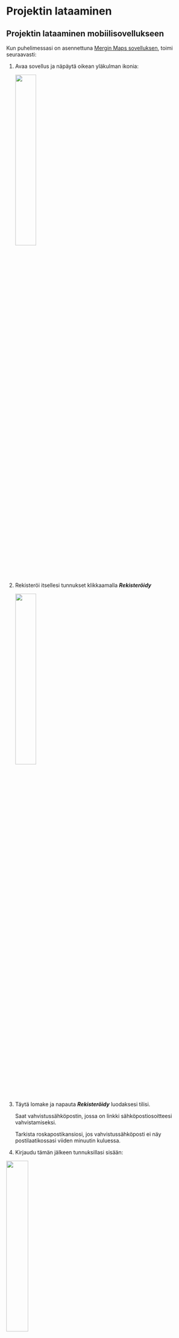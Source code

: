 # Projektin lataaminen

## Projektin lataaminen mobiilisovellukseen

Kun puhelimessasi on asennettuna [Mergin Maps sovelluksen](https://gispocoding.github.io/eip-peltomappi/esittely.html), toimi seuraavasti:

1.  Avaa sovellus ja näpäytä oikean yläkulman ikonia:

    <img src="img/aloitusnakyma.jpg" width="34%"/>

2.  Rekisteröi itsellesi tunnukset klikkaamalla ***Rekisteröidy***

    <img src="img/register_mergin_maps.png" width="34%"/>

3.  Täytä lomake ja napauta ***Rekisteröidy*** luodaksesi tilisi.

    Saat vahvistussähköpostin, jossa on linkki sähköpostiosoitteesi vahvistamiseksi.

    Tarkista roskapostikansiosi, jos vahvistussähköposti ei näy postilaatikossasi viiden minuutin kuluessa.

4.  Kirjaudu tämän jälkeen tunnuksillasi sisään:

<img src="img/kirjautuminen.jpg" width="34%"/>

Klikkaa tämän jälkeen alareunan ***Projektit***- kohtaa ja lataa eip-peltomappi- projekti

<iframe src="https://drive.google.com/file/d/15Y8Q-OHDhgEhV4rY7L_RVG6gBxOKRb9g/preview" width="50%" height="900" allowfullscreen="allowfullscreen">

</iframe>

## Projektin lataaminen tietokoneelle QGIS-työpöytäsovellukseen

Jos haluat tarkastella projektia, lisätä georeferoituja karttoja ja muokkailla tallentamiasi tietoja tietokoneella toimi seuraavasti:

### QGIS:n lataaminen ja asentaminen

Mene QGIS:n viralliselle sivulle: <https://qgis.org/>

Valitse ***Download Now*** ja lataa versio:

![](img/projektin_lataaminen_qgisiin/img1.png){width="261"}

käyttöjärjestelmällesi (Windows, Mac, Linux).

Asenna QGIS seuraamalla asennusohjeita.

### MerginMaps-lisäosan asentaminen QGIS:iin

1.  Avaa QGIS

2.  Valitse ylävalikosta ***Lisäosat → Hallinnoi ja asenna lisäosia*****.**

3.  Kirjoita hakukenttään ***Mergin*****.**

4.  Valitse ***Mergin Maps*** ja klikkaa ***Asenna lisäosa*****.**

![](img/projektin_lataaminen_qgisiin/img2.png)

Kun asennus on valmis, lisäosa löytyy QGIS:n selain ikkunasta, jonka otsikko on *Mergin Maps*.

**Kirjautuminen MerginMaps-lisäosaan**

Avaa lisäosa valikosta: ***Lisäosat → Mergin Maps → Configure MerginMaps plugin*** -ikonista.

![](img/projektin_lataaminen_qgisiin/img3.png)

Tämän jälkeen ohjelma pyytää asettamaan uuden päätodennussalasanan QGISiin. Anna siihen haluamasi salasana ja laita se talteen.

![](img/projektin_lataaminen_qgisiin/img4.png)

Kirjaudu sisään Mergin-tililläsi.

Valitse **Save credentials***,* jos haluat että ohjelma muistaa tunnuksesi seuraavilla kerroilla.

![](img/projektin_lataaminen_qgisiin/img5.png)

Kun kirjaudut, lisäosa yhdistyy Mergin-tiliisi, ja voit nähdä projektisi listattuna.

**Projektin lataaminen QGIS:iin MerginMaps-lisäosalla**

1.  Avaa ***Mergin Maps*** -paneeli QGIS:ssä vasemman laidan selainosiosta.

2.  Paneelissa näet kaikki projektisi.

3.  Valitse projekti, jonka haluat ladata.

4.  Klikkaa ***Download*** ***projec**t* (Lataa projekti).

5.  Valitse kansio, johon projekti tallennetaan. Laita mieleen tämä sijainti. Tähän samaan sijaintiin tallennetaan myöhemmin [georeferoidut kuvat](https://gispocoding.github.io/eip-peltomappi/salaojakarttojen_georeferointi.html).

6.  QGIS avaa projektin ja siihen liittyvät aineistot automaattisesti.

![](img/projektin_lataaminen_qgisiin/mergin_maps_projektin_lataus.gif)
